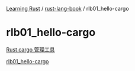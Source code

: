 [Learning Rust](../../README.md) / [rust-lang-book](../zz_gneratered_mdi.md) / rlb01_hello-cargo

# rlb01_hello-cargo

[Rust cargo 管理工具](README.md)

[rlb01_hello-cargo](index.md)
